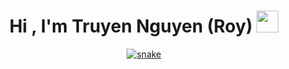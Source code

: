 <h1 align="center"><b>Hi , I'm Truyen Nguyen (Roy) </b><img src="https://media.giphy.com/media/hvRJCLFzcasrR4ia7z/giphy.gif" width="35"></h1>

<div align="center">
  <a href="https://www.linkedin.com/in/truyen-nguyen-56b0411b5/">
  <img  src="https://github.com/nguyentruyen98/nguyentruyen98/blob/main/resources/img/grid-snake.svg"
       alt="snake" /></a>
</div>

